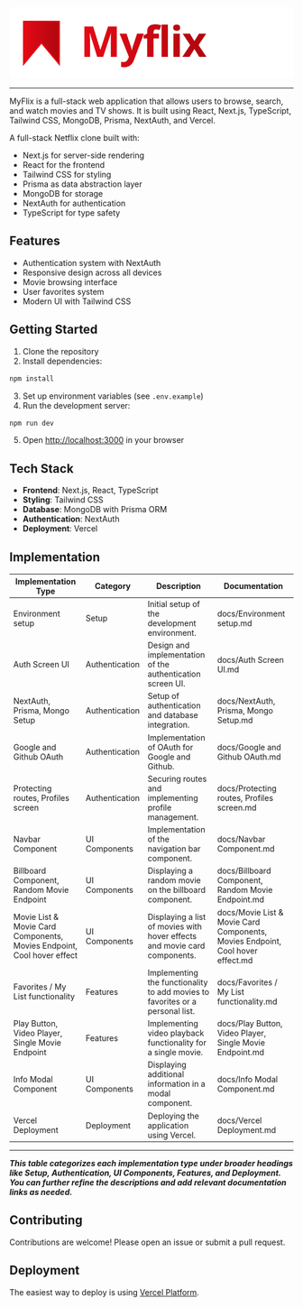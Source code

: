 ![Logo](public/logo.svg)

---

MyFlix is a full-stack web application that allows users to browse, search, and watch movies and TV shows. It is built using React, Next.js, TypeScript, Tailwind CSS, MongoDB, Prisma, NextAuth, and Vercel.

A full-stack Netflix clone built with:

- Next.js for server-side rendering
- React for the frontend
- Tailwind CSS for styling
- Prisma as data abstraction layer
- MongoDB for storage
- NextAuth for authentication
- TypeScript for type safety

## Features

- Authentication system with NextAuth
- Responsive design across all devices
- Movie browsing interface
- User favorites system
- Modern UI with Tailwind CSS

## Getting Started

1. Clone the repository
2. Install dependencies:

```bash
npm install
```

3. Set up environment variables (see `.env.example`)
4. Run the development server:

```bash
npm run dev
```

5. Open [http://localhost:3000](http://localhost:3000) in your browser

## Tech Stack

- **Frontend**: Next.js, React, TypeScript
- **Styling**: Tailwind CSS
- **Database**: MongoDB with Prisma ORM
- **Authentication**: NextAuth
- **Deployment**: Vercel

## Implementation

| Implementation Type                                                    | Category       | Description                                                                   | Documentation                                                                  |
| ---------------------------------------------------------------------- | -------------- | ----------------------------------------------------------------------------- | ------------------------------------------------------------------------------ |
| Environment setup                                                      | Setup          | Initial setup of the development environment.                                 | docs/Environment setup.md                                                      |
| Auth Screen UI                                                         | Authentication | Design and implementation of the authentication screen UI.                    | docs/Auth Screen UI.md                                                         |
| NextAuth, Prisma, Mongo Setup                                          | Authentication | Setup of authentication and database integration.                             | docs/NextAuth, Prisma, Mongo Setup.md                                          |
| Google and Github OAuth                                                | Authentication | Implementation of OAuth for Google and Github.                                | docs/Google and Github OAuth.md                                                |
| Protecting routes, Profiles screen                                     | Authentication | Securing routes and implementing profile management.                          | docs/Protecting routes, Profiles screen.md                                     |
| Navbar Component                                                       | UI Components  | Implementation of the navigation bar component.                               | docs/Navbar Component.md                                                       |
| Billboard Component, Random Movie Endpoint                             | UI Components  | Displaying a random movie on the billboard component.                         | docs/Billboard Component, Random Movie Endpoint.md                             |
| Movie List & Movie Card Components, Movies Endpoint, Cool hover effect | UI Components  | Displaying a list of movies with hover effects and movie card components.     | docs/Movie List & Movie Card Components, Movies Endpoint, Cool hover effect.md |
| Favorites / My List functionality                                      | Features       | Implementing the functionality to add movies to favorites or a personal list. | docs/Favorites / My List functionality.md                                      |
| Play Button, Video Player, Single Movie Endpoint                       | Features       | Implementing video playback functionality for a single movie.                 | docs/Play Button, Video Player, Single Movie Endpoint.md                       |
| Info Modal Component                                                   | UI Components  | Displaying additional information in a modal component.                       | docs/Info Modal Component.md                                                   |
| Vercel Deployment                                                      | Deployment     | Deploying the application using Vercel.                                       | docs/Vercel Deployment.md                                                      |

---

**_This table categorizes each implementation type under broader headings like Setup, Authentication, UI Components, Features, and Deployment. You can further refine the descriptions and add relevant documentation links as needed._**

## Contributing

Contributions are welcome! Please open an issue or submit a pull request.

## Deployment

The easiest way to deploy is using [Vercel Platform](https://vercel.com/new?utm_medium=default-template&filter=next.js&utm_source=create-next-app&utm_campaign=create-next-app-readme).
